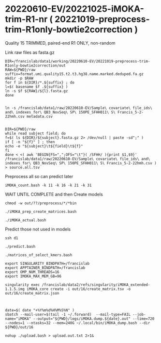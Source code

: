 
#	20220610-EV/20221025-iMOKA-trim-R1-nr ( 20221019-preprocess-trim-R1only-bowtie2correction )

Quality 15 TRIMMED, paired-end R1 ONLY, non-random


Link raw files as fasta.gz
```
DIR=/francislab/data1/working/20220610-EV/20221019-preprocess-trim-R1only-bowtie2correction/out
RAW=${PWD}/raw
suffix=format.umi.quality15.t2.t3.hg38.name.marked.deduped.fa.gz
mkdir -p $RAW
for f in ${DIR}/*.${suffix} ; do
l=$( basename $f .${suffix} )
ln -s $f ${RAW}/${l}.fasta.gz
done


ln -s /francislab/data1/raw/20220610-EV/Sample\ covariate\ file_ids\ and\ indexes_for\ QB3_NovSeq\ SP\ 150PE_SFHH011\ S\ Francis_5-2-22hmh.csv metadata.csv


DIR=${PWD}/raw
while read subject field; do
f=$( ls ${DIR}/${subject}.fasta.gz 2> /dev/null | paste -sd";" )
if [ -n "${f}" ] ; then
echo -e "${subject}\t${field}\t${f}"
fi
done < <( awk 'BEGIN{FS=",";OFS="\t"}( /SFHH/ ){print $1,$9}' /francislab/data1/raw/20220610-EV/Sample\ covariate\ file_ids\ and\ indexes_for\ QB3_NovSeq\ SP\ 150PE_SFHH011\ S\ Francis_5-2-22hmh.csv ) > source.all.tsv

```






Preprocess all so can predict later
```
iMOKA_count.bash -k 11 -k 16 -k 21 -k 31
```






WAIT UNTIL COMPLETE and then Create models

```
chmod -w out/??/preprocess/*/*bin

./iMOKA_prep_create_matrices.bash
```







```
./iMOKA_actual.bash

```



























Predict those not used in models


```
ssh d1

./predict.bash
```


```
./matrices_of_select_kmers.bash
```



```
export SINGULARITY_BINDPATH=/francislab
export APPTAINER_BINDPATH=/francislab
export OMP_NUM_THREADS=16
export IMOKA_MAX_MEM_GB=96

singularity exec /francislab/data2/refs/singularity/iMOKA_extended-1.1.5.img iMOKA_core create -i out/16/create_matrix.tsv -o out/16/create_matrix.json



date=$( date "+%Y%m%d%H%M%S%N" )
sbatch --mail-user=$(tail -1 ~/.forward)  --mail-type=FAIL --job-name="iMOKA" --output="${PWD}/logs/iMOKA.dump.${date}.out" --time=720 --nodes=1 --ntasks=32 --mem=240G ~/.local/bin/iMOKA_dump.bash --dir ${PWD}/out/16

```
 



```
nohup ./upload.bash > upload.out.txt 2>1&
```
